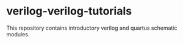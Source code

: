 # verilog-verilog-tutorials
This repository contains introductory verilog and quartus schematic modules.
